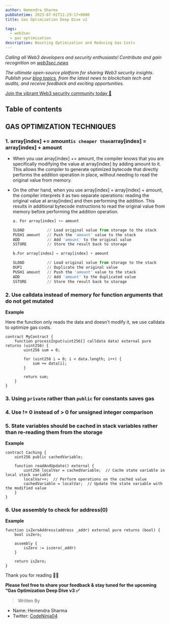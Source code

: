 ```yaml
---
author: Hemendra Sharma
pubDatetime: 2023-07-01T11:29:17+0000
title: Gas Optimization Deep Dive v2

tags:
  - web3sec
  - gas optimization
description: Boosting Optimization and Reducing Gas Costs
---
```


<em>Calling all Web3 developers and security enthusiasts! Contribute and gain recognition on [web3sec.news](https://web3sec.news/)

The ultimate open-source platform for sharing Web3 security insights. Publish your [blog topics](https://github.com/Web3secNews/blog),
from the latest news to blockchain tech and audits, and receive feedback and exciting opportunities.</em>

[Join the vibrant Web3 security community today 🤝 ](https://discord.com/invite/CseAxvtrZ3)

## Table of contents

## GAS OPTIMIZATION TECHNIQUES

### 1. array[index] += amount` is cheaper than `array[index] = array[index] + amount
- When you use array[index] += amount, the compiler knows that you are specifically modifying the value at array[index] by adding amount to it. This allows the compiler to generate optimized bytecode that directly performs the addition operation in place, without needing to read the original value from memory.
- On the other hand, when you use array[index] = array[index] + amount, the compiler interprets it as two separate operations: reading the original value at array[index] and then performing the addition. This results in additional bytecode instructions to read the original value from memory before performing the addition operation.

  ```python
  a. For array[index] += amount
  
  SLOAD          // Load original value from storage to the stack
  PUSH1 amount   // Push the 'amount' value to the stack
  ADD            // Add 'amount' to the original value
  SSTORE         // Store the result back to storage
  
  b.For array[index] = array[index] + amount
  
  SLOAD          // Load original value from storage to the stack
  DUP1           // Duplicate the original value
  PUSH1 amount   // Push the 'amount' value to the stack
  ADD            // Add 'amount' to the duplicated value
  SSTORE         // Store the result back to storage
  
  ```

### 2. Use calldata instead of memory for function arguments that do not get mutated

  **Example**

  Here the function only reads the data and doesn't modify it, we use calldata to optimize gas costs.

  ```solidity
  contract MyContract {
      function processInput(uint256[] calldata data) external pure returns (uint256) {
          uint256 sum = 0;
  
          for (uint256 i = 0; i < data.length; i++) {
              sum += data[i];
          }
  
          return sum;
      }
  }
  ```

### 3. Using `private` rather than `public` for constants saves gas
### 4. Use != 0 instead of > 0 for unsigned integer comparison
### 5. State variables should be cached in stack variables rather than re-reading them from the storage

  **Example**

```solidity
contract Caching {
    uint256 public cachedVariable;

    function readAndUpdate() external {
        uint256 localVar = cachedVariable;  // Cache state variable in local stack variable
        localVar++;  // Perform operations on the cached value
        cachedVariable = localVar;  // Update the state variable with the modified value
    }
}

```

### 6. Use assembly to check for address(0)

  **Example**

  ```solidity
  function isZeroAddress(address _addr) external pure returns (bool) {
      bool isZero;
  
      assembly {
          isZero := iszero(_addr)
      }
  
      return isZero;
  }
  
  ```

Thank you for reading ✌🏻

**Please feel free to share your feedback & stay tuned for the upcoming “Gas Optimization Deep Dive v3 ✅**

> Written By

- Name: Hemendra Sharma
- Twitter: [CodeNinja04](https://twitter.com/Codeninja04)
